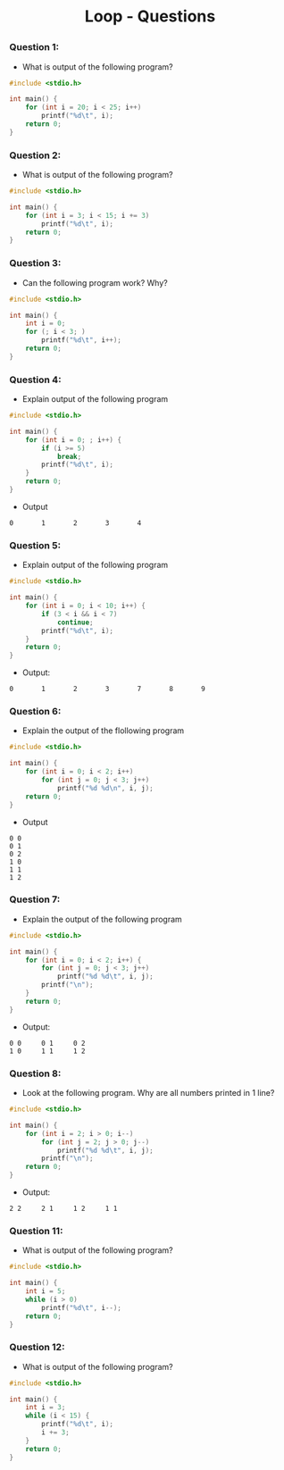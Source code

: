 # <p align="center">**Loop - Questions**</p>

### Question 1:
- What is output of the following program?
```C
#include <stdio.h>

int main() {
    for (int i = 20; i < 25; i++)
        printf("%d\t", i);
    return 0;
}
```

### Question 2:
- What is output of the following program?
```C
#include <stdio.h>

int main() {
    for (int i = 3; i < 15; i += 3) 
        printf("%d\t", i);
    return 0;
}
```

### Question 3:
- Can the following program work? Why?
```C
#include <stdio.h>

int main() {
    int i = 0;
    for (; i < 3; )
        printf("%d\t", i++);
    return 0;
}
```

### Question 4:
- Explain output of the following program
```C
#include <stdio.h>

int main() {
    for (int i = 0; ; i++) {
        if (i >= 5)
            break;
        printf("%d\t", i);
    }
    return 0;
}
```
- Output
```
0       1       2       3       4
```

### Question 5:
- Explain output of the following program
```C
#include <stdio.h>

int main() {
    for (int i = 0; i < 10; i++) {
        if (3 < i && i < 7)
            continue;
        printf("%d\t", i);
    }
    return 0;
}
```

- Output:
```
0       1       2       3       7       8       9
```

### Question 6:
- Explain the output of the flollowing program
```C
#include <stdio.h>

int main() {
    for (int i = 0; i < 2; i++)
        for (int j = 0; j < 3; j++)
            printf("%d %d\n", i, j);
    return 0;
}
```

- Output
```
0 0
0 1
0 2
1 0
1 1
1 2
```

### Question 7:
- Explain the output of the following program

```C
#include <stdio.h>

int main() {
    for (int i = 0; i < 2; i++) {
        for (int j = 0; j < 3; j++)
            printf("%d %d\t", i, j);
        printf("\n");
    }
    return 0;
}
```

- Output:
```
0 0     0 1     0 2
1 0     1 1     1 2
```

### Question 8:
- Look at the following program. Why are all numbers printed in 1 line?

```C
#include <stdio.h>

int main() {
    for (int i = 2; i > 0; i--) 
        for (int j = 2; j > 0; j--)
            printf("%d %d\t", i, j);
        printf("\n");
    return 0;
}
```

- Output:
```
2 2     2 1     1 2     1 1
```

### Question 11:
- What is output of the following program?
```C
#include <stdio.h>

int main() {
    int i = 5;
    while (i > 0)
        printf("%d\t", i--);
    return 0;
}
```

### Question 12:
- What is output of the following program?
```C
#include <stdio.h>

int main() {
    int i = 3;
    while (i < 15) {
        printf("%d\t", i);
        i += 3;
    }
    return 0;
}
```